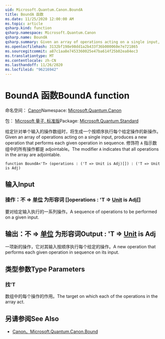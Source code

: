 ```yaml
---
uid: Microsoft.Quantum.Canon.BoundA
title: BoundA 函数
ms.date: 11/25/2020 12:00:00 AM
ms.topic: article
qsharp.kind: function
qsharp.namespace: Microsoft.Quantum.Canon
qsharp.name: BoundA
qsharp.summary: Given an array of operations acting on a single input, produces a new operation that performs each given operation in sequence. The modifier `A` indicates that all operations in the array are adjointable.
ms.openlocfilehash: 3132bf198e98dd1a2b433f36b000060e7e721865
ms.sourcegitcommit: a87c1aa8e7453360025e47ba614f25b02ea84ec3
ms.translationtype: MT
ms.contentlocale: zh-CN
ms.lasthandoff: 11/26/2020
ms.locfileid: "96216942"
---
```

# <a name="bounda-function"></a><span data-ttu-id="5c8bd-102">BoundA 函数</span><span class="sxs-lookup"><span data-stu-id="5c8bd-102">BoundA function</span></span>

<span data-ttu-id="5c8bd-103">命名空间： [Canon](xref:Microsoft.Quantum.Canon)</span><span class="sxs-lookup"><span data-stu-id="5c8bd-103">Namespace: [Microsoft.Quantum.Canon](xref:Microsoft.Quantum.Canon)</span></span>

<span data-ttu-id="5c8bd-104">包： [Microsoft 量子. 标准版](https://nuget.org/packages/Microsoft.Quantum.Standard)</span><span class="sxs-lookup"><span data-stu-id="5c8bd-104">Package: [Microsoft.Quantum.Standard](https://nuget.org/packages/Microsoft.Quantum.Standard)</span></span>


<span data-ttu-id="5c8bd-105">给定针对单个输入的操作数组时，将生成一个按顺序执行每个给定操作的新操作。</span><span class="sxs-lookup"><span data-stu-id="5c8bd-105">Given an array of operations acting on a single input, produces a new operation that performs each given operation in sequence.</span></span>
<span data-ttu-id="5c8bd-106">修饰符 `A` 指示数组中的所有操作都是 adjointable。</span><span class="sxs-lookup"><span data-stu-id="5c8bd-106">The modifier `A` indicates that all operations in the array are adjointable.</span></span>

```qsharp
function BoundA<'T> (operations : ('T => Unit is Adj)[]) : ('T => Unit is Adj)
```


## <a name="input"></a><span data-ttu-id="5c8bd-107">输入</span><span class="sxs-lookup"><span data-stu-id="5c8bd-107">Input</span></span>

### <a name="operations--t--unit--is-adj"></a><span data-ttu-id="5c8bd-108">操作：不 => [单位](xref:microsoft.quantum.lang-ref.unit)  为形容词 []</span><span class="sxs-lookup"><span data-stu-id="5c8bd-108">operations : 'T => [Unit](xref:microsoft.quantum.lang-ref.unit)  is Adj[]</span></span>

<span data-ttu-id="5c8bd-109">要对给定输入执行的一系列操作。</span><span class="sxs-lookup"><span data-stu-id="5c8bd-109">A sequence of operations to be performed on a given input.</span></span>



## <a name="output--t--unit--is-adj"></a><span data-ttu-id="5c8bd-110">输出：不 => [单位](xref:microsoft.quantum.lang-ref.unit)  为形容词</span><span class="sxs-lookup"><span data-stu-id="5c8bd-110">Output : 'T => [Unit](xref:microsoft.quantum.lang-ref.unit)  is Adj</span></span>

<span data-ttu-id="5c8bd-111">一项新的操作，它对其输入按顺序执行每个给定的操作。</span><span class="sxs-lookup"><span data-stu-id="5c8bd-111">A new operation that performs each given operation in sequence on its input.</span></span>

## <a name="type-parameters"></a><span data-ttu-id="5c8bd-112">类型参数</span><span class="sxs-lookup"><span data-stu-id="5c8bd-112">Type Parameters</span></span>

### <a name="t"></a><span data-ttu-id="5c8bd-113">找</span><span class="sxs-lookup"><span data-stu-id="5c8bd-113">'T</span></span>

<span data-ttu-id="5c8bd-114">数组中的每个操作的作用。</span><span class="sxs-lookup"><span data-stu-id="5c8bd-114">The target on which each of the operations in the array act.</span></span>

## <a name="see-also"></a><span data-ttu-id="5c8bd-115">另请参阅</span><span class="sxs-lookup"><span data-stu-id="5c8bd-115">See Also</span></span>

- [<span data-ttu-id="5c8bd-116">Canon。</span><span class="sxs-lookup"><span data-stu-id="5c8bd-116">Microsoft.Quantum.Canon.Bound</span></span>](xref:Microsoft.Quantum.Canon.Bound)